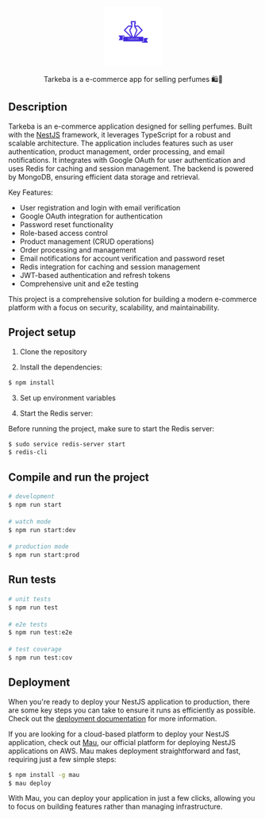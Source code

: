 <p align="center">
  <img src="./logo.png" width="120" alt="Nest Logo" />
</p>

[circleci-image]: https://img.shields.io/circleci/build/github/nestjs/nest/master?token=abc123def456
[circleci-url]: https://circleci.com/gh/nestjs/nest

  <p align="center">Tarkeba is a e-commerce app for selling perfumes 🛍️🌸</p>
  <!--[![Backers on Open Collective](https://opencollective.com/nest/backers/badge.svg)](https://opencollective.com/nest#backer)
  [![Sponsors on Open Collective](https://opencollective.com/nest/sponsors/badge.svg)](https://opencollective.com/nest#sponsor)-->

## Description

Tarkeba is an e-commerce application designed for selling perfumes. Built with the [NestJS](https://github.com/nestjs/nest) framework, it leverages TypeScript for a robust and scalable architecture. The application includes features such as user authentication, product management, order processing, and email notifications. It integrates with Google OAuth for user authentication and uses Redis for caching and session management. The backend is powered by MongoDB, ensuring efficient data storage and retrieval.

Key Features:
- User registration and login with email verification
- Google OAuth integration for authentication
- Password reset functionality
- Role-based access control
- Product management (CRUD operations)
- Order processing and management
- Email notifications for account verification and password reset
- Redis integration for caching and session management
- JWT-based authentication and refresh tokens
- Comprehensive unit and e2e testing

This project is a comprehensive solution for building a modern e-commerce platform with a focus on security, scalability, and maintainability.

## Project setup

1. Clone the repository

2. Install the dependencies:

```bash
$ npm install
```

3. Set up environment variables

4. Start the Redis server:

Before running the project, make sure to start the Redis server:

```bash
$ sudo service redis-server start
$ redis-cli
```


## Compile and run the project

```bash
# development
$ npm run start

# watch mode
$ npm run start:dev

# production mode
$ npm run start:prod
```

## Run tests

```bash
# unit tests
$ npm run test

# e2e tests
$ npm run test:e2e

# test coverage
$ npm run test:cov
```

## Deployment

When you're ready to deploy your NestJS application to production, there are some key steps you can take to ensure it runs as efficiently as possible. Check out the [deployment documentation](https://docs.nestjs.com/deployment) for more information.

If you are looking for a cloud-based platform to deploy your NestJS application, check out [Mau](https://mau.nestjs.com), our official platform for deploying NestJS applications on AWS. Mau makes deployment straightforward and fast, requiring just a few simple steps:

```bash
$ npm install -g mau
$ mau deploy
```

With Mau, you can deploy your application in just a few clicks, allowing you to focus on building features rather than managing infrastructure.
